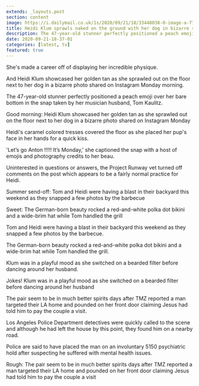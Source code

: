 ```yaml
---
extends: _layouts.post
section: content
image: https://i.dailymail.co.uk/1s/2020/09/21/18/33448038-0-image-a-77_1600709291947.jpg 
title: Heidi Klum sprawls naked on the ground with her dog in bizarre social share 
description: The 47-year-old stunner perfectly positioned a peach emoji over her bare bottom in the snap taken by her musician husband, Tom Kaulitz. 
date: 2020-09-21-18-37-01 
categories: [latest, tv] 
featured: true 
--- 
```

She's made a career off of displaying her incredible physique.

And Heidi Klum showcased her golden tan as she sprawled out on the floor next to her dog in a bizarre photo shared on Instagram Monday morning.

The 47-year-old stunner perfectly positioned a peach emoji over her bare bottom in the snap taken by her musician husband, Tom Kaulitz.

Good morning: Heidi Klum showcased her golden tan as she sprawled out on the floor next to her dog in a bizarre photo shared on Instagram Monday

Heidi's caramel colored tresses covered the floor as she placed her pup's face in her hands for a quick kiss.   

'Let’s go Anton !!!!! It’s Monday,' she captioned the snap with a host of emojis and photography credits to her beau. 

Uninterested in questions or answers, the Project Runway vet turned off comments on the post which appears to be a fairly normal practice for Heidi.

Summer send-off: Tom and Heidi were having a blast in their backyard this weekend as they snapped a few photos by the barbecue

Sweet: The German-born beauty rocked a red-and-white polka dot bikini and a wide-brim hat while Tom handled the grill

Tom and Heidi were having a blast in their backyard this weekend as they snapped a few photos by the barbecue.

The German-born beauty rocked a red-and-white polka dot bikini and a wide-brim hat while Tom handled the grill.

Klum was in a playful mood as she switched on a bearded filter before dancing around her husband.

Jokes! Klum was in a playful mood as she switched on a bearded filter before dancing around her husband

The pair seem to be in much better spirits days after TMZ reported a man targeted their LA home and pounded on her front door claiming Jesus had told him to pay the couple a visit.

Los Angeles Police Department detectives were quickly called to the scene and although he had left the house by this point, they found him on a nearby road.  

Police are said to have placed the man on an involuntary 5150 psychiatric hold after suspecting he suffered with mental health issues.

Rough: The pair seem to be in much better spirits days after TMZ reported a man targeted their LA home and pounded on her front door claiming Jesus had told him to pay the couple a visit

